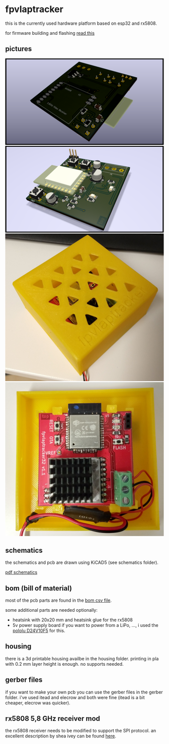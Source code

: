 # fpvlaptracker

this is the currently used hardware platform based on esp32 and rx5808.

for firmware building and flashing [read this](../docs/firmware.md)

## pictures

![3d printed case](https://raw.githubusercontent.com/warhog/fpvlaptracker/master/hardware/bottom.png)
![3d printed case opened](https://raw.githubusercontent.com/warhog/fpvlaptracker/master/hardware/top.png)
![3d printed case](https://raw.githubusercontent.com/warhog/fpvlaptracker/master/hardware/fpvlaptrackerunit.jpg)
![3d printed case opened](https://raw.githubusercontent.com/warhog/fpvlaptracker/master/hardware/fpvlaptrackerunit_open.jpg)

## schematics
the schematics and pcb are drawn using KiCAD5 (see schematics folder).

[pdf schematics](https://raw.githubusercontent.com/warhog/fpvlaptracker/master/hardware/schematics/schematic.pdf)

## bom (bill of material)

most of the pcb parts are found in the [bom csv file](https://github.com/warhog/fpvlaptracker/blob/master/hardware/fpvlaptracker32-bom.csv).

some additional parts are needed optionally:
* heatsink with 20x20 mm and heatsink glue for the rx5808
* 5v power supply board if you want to power from a LiPo, ..., i used the [pololu D24V10F5](https://www.pololu.com/product/2831) for this.

## housing

there is a 3d printable housing availbe in the housing folder. printing in pla with 0.2 mm layer height is enough. no supports needed.

## gerber files

if you want to make your own pcb you can use the gerber files in the gerber folder. i've used itead and elecrow and both were fine (itead is a bit cheaper, elecrow was quicker).

## rx5808 5,8 GHz receiver mod
the rx5808 receiver needs to be modified to support the SPI protocol.
an excellent description by shea ivey can be found [here](https://github.com/sheaivey/rx5808-pro-diversity/blob/master/docs/rx5808-spi-mod.md).

